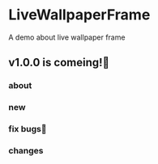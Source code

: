 # LiveWallpaperFrame
A demo about live wallpaper frame
## v1.0.0 is comeing!🧵
### about
### new
### fix bugs🐛
### changes
